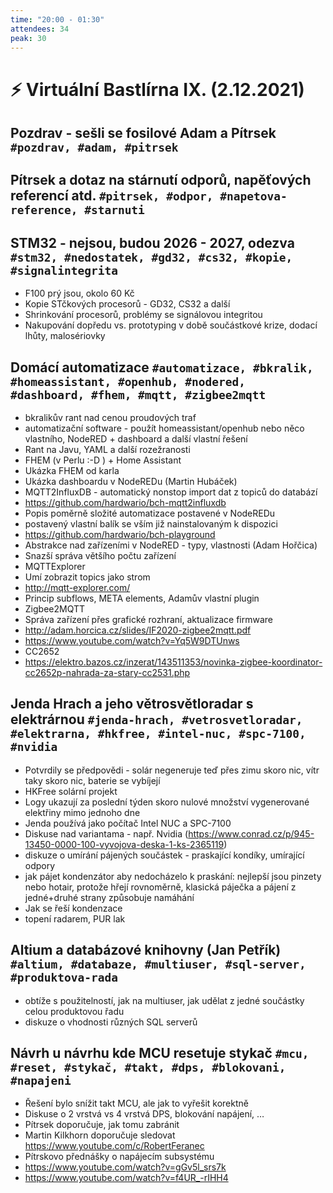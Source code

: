 ```yaml
---
time: "20:00 - 01:30"
attendees: 34
peak: 30
---
```

# ⚡ Virtuální Bastlírna IX. (2.12.2021)

## Pozdrav - sešli se fosilové Adam a Pítrsek `#pozdrav, #adam, #pitrsek`

## Pítrsek a dotaz na stárnutí odporů, napěťových referencí atd. `#pitrsek, #odpor, #napetova-reference, #starnuti`

## STM32 - nejsou, budou 2026 - 2027, odezva `#stm32, #nedostatek, #gd32, #cs32, #kopie, #signalintegrita`
- F100 prý jsou, okolo 60 Kč
- Kopie STčkových procesorů - GD32, CS32 a další
- Shrinkování procesorů, problémy se signálovou integritou
- Nakupování dopředu vs. prototyping v době součástkové krize, dodací lhůty, malosériovky

## Domácí automatizace `#automatizace, #bkralik, #homeassistant, #openhub, #nodered, #dashboard, #fhem, #mqtt, #zigbee2mqtt`
- bkralikův rant nad cenou proudových traf
- automatizační software - použít homeassistant/openhub nebo něco vlastního, NodeRED + dashboard a další vlastní řešení
- Rant na Javu, YAML a další rozežranosti
- FHEM (v Perlu :-D ) + Home Assistant
- Ukázka FHEM od karla
- Ukázka dashboardu v NodeREDu (Martin Hubáček)
- MQTT2InfluxDB - automatický nonstop import dat z topiců do databází
- https://github.com/hardwario/bch-mqtt2influxdb
- Popis poměrně složité automatizace postavené v NodeREDu
- postavený vlastní balík se vším již nainstalovaným k dispozici
- https://github.com/hardwario/bch-playground
- Abstrakce nad zařízeními v NodeRED - typy, vlastnosti (Adam Hořčica)
- Snazší správa většího počtu zařízení
- MQTTExplorer
- Umí zobrazit topics jako strom
- http://mqtt-explorer.com/
- Princip subflows, META elements, Adamův vlastní plugin
- Zigbee2MQTT
- Správa zařízení přes grafické rozhraní, aktualizace firmware
- http://adam.horcica.cz/slides/IF2020-zigbee2mqtt.pdf
- https://www.youtube.com/watch?v=Yq5W9DTUnws
- CC2652
- https://elektro.bazos.cz/inzerat/143511353/novinka-zigbee-koordinator-cc2652p-nahrada-za-stary-cc2531.php

## Jenda Hrach a jeho větrosvětloradar s elektrárnou `#jenda-hrach, #vetrosvetloradar, #elektrarna, #hkfree, #intel-nuc, #spc-7100, #nvidia`
- Potvrdily se předpovědi - solár negeneruje teď přes zimu skoro nic, vítr taky skoro nic, baterie se vybíjejí
- HKFree solární projekt
- Logy ukazují za poslední týden skoro nulové množství vygenerované elektřiny mimo jednoho dne
- Jenda používá jako počítač Intel NUC a SPC-7100
- Diskuse nad variantama - např. Nvidia (https://www.conrad.cz/p/945-13450-0000-100-vyvojova-deska-1-ks-2365119)
- diskuze o umírání pájených součástek - praskající kondíky, umírající odpory
- jak pájet kondenzátor aby nedocházelo k praskání: nejlepší jsou pinzety nebo hotair, protože hřejí rovnoměrně, klasická páječka a pájení z jedné+druhé strany způsobuje namáhání
- Jak se řeší kondenzace
- topení radarem, PUR lak

## Altium a databázové knihovny (Jan Petřík) `#altium, #databaze, #multiuser, #sql-server, #produktova-rada`
- obtíže s použitelností, jak na multiuser, jak udělat z jedné součástky celou produktovou řadu
- diskuze o vhodnosti různých SQL serverů

## Návrh u návrhu kde MCU resetuje stykač `#mcu, #reset, #stykač, #takt, #dps, #blokovani, #napajeni`
- Řešení bylo snížit takt MCU, ale jak to vyřešit korektně
- Diskuse o 2 vrstvá vs 4 vrstvá DPS, blokování napájení, …
- Pítrsek doporučuje, jak tomu zabránit
- Martin Kilkhorn doporučuje sledovat https://www.youtube.com/c/RobertFeranec
- Pítrskovo přednášky o napájecím subsystému
- https://www.youtube.com/watch?v=gGv5l_srs7k
- https://www.youtube.com/watch?v=f4UR_-rIHH4
